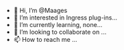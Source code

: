 - 👋 Hi, I’m @Maages
- 👀 I’m interested in Ingress plug-ins...
- 🌱 I’m currently learning, none...
- 💞️ I’m looking to collaborate on ...
- 📫 How to reach me ...

<!---
Maages/Maages is a ✨ special ✨ repository because its `README.md` (this file) appears on your GitHub profile.
You can click the Preview link to take a look at your changes.
--->
